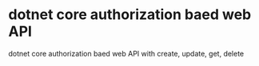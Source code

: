 # dotnet core authorization baed web API
 dotnet core authorization baed web API with create, update, get, delete
